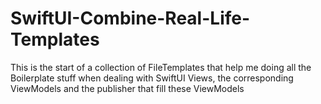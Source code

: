 # SwiftUI-Combine-Real-Life-Templates
This is the start of a collection of FileTemplates that help me doing all the Boilerplate stuff when dealing with SwiftUI Views, the corresponding ViewModels and the publisher that fill these ViewModels  
